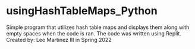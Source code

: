 # usingHashTableMaps_Python
Simple program that utilizes hash table maps and displays them along with empty spaces when the code is ran.
The code was written using Replit.
Created by: Leo Martinez III in Spring 2022
